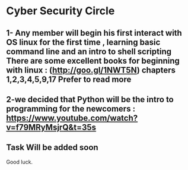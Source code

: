 # Cyber Security Circle
## 1- Any member will begin his first interact with OS linux for the first time , learning basic command line and an intro to shell scripting There are some excellent books for beginning with linux : (http://goo.gl/1NWT5N) chapters 1,2,3,4,5,9,17 Prefer to read more

## 2-we decided that Python will be the intro to programming for the newcomers : https://www.youtube.com/watch?v=f79MRyMsjrQ&t=35s

## Task Will be added soon
Good luck.
